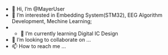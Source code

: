 - 👋 Hi, I’m @MayerUser
- 👀 I’m interested in Embedding System(STM32), EEG Algorithm Development, Mechine Learning;
- - 🌱 I’m currently learning Digital IC Design
- 💞️ I’m looking to collaborate on ...
- 📫 How to reach me ...

<!---
MayerUser/MayerUser is a ✨ special ✨ repository because its `README.md` (this file) appears on your GitHub profile.
You can click the Preview link to take a look at your changes.
--->
